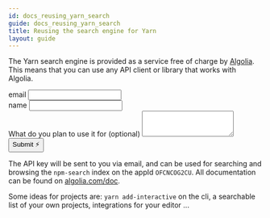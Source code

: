 ```yaml
---
id: docs_reusing_yarn_search
guide: docs_reusing_yarn_search
title: Reusing the search engine for Yarn
layout: guide
---
```


The Yarn search engine is provided as a service free of charge by [Algolia](https://www.algolia.com). This means that you can use any API client or library that works with Algolia.

<div class="row">
  <form class="col-md-8 offset-md-2" data-netlify="true" name="search-request" action="thank-you">
    <div class="form-group">
      <label for="email">email</label>
      <input type="email" class="form-control" name="email" id="email" required />
    </div>
    <div class="form-group">
      <label for="name">name</label>
      <input type="text" class="form-control" name="name" id="name" required />
    </div>
    <div class="form-group">
      <label for="usage">What do you plan to use it for (optional) </label>
      <textarea class="form-control" id="usage" name="usage" rows="3"></textarea>
    </div>
      <div class="form-group">
      <input type="submit" class="form-control" value="Submit ⚡️" />
    </div>
  </form>
</div>

The API key will be sent to you via email, and can be used for searching and browsing the `npm-search` index on the appId `OFCNCOG2CU`. All documentation can be found on [algolia.com/doc](https://www.algolia.com/doc/).

Some ideas for projects are: `yarn add-interactive` on the cli, a searchable list of your own projects, integrations for your editor ...
